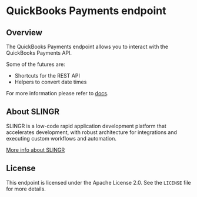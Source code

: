 # QuickBooks Payments endpoint

## Overview

The QuickBooks Payments endpoint allows you to interact with the QuickBooks Payments API.

Some of the futures are:
- Shortcuts for the REST API
- Helpers to convert date times

For more information please refer to [docs](https://slingr-stack.github.io/platform/endpoints_quickbooks_payments.html).

## About SLINGR

SLINGR is a low-code rapid application development platform that accelerates development, with robust architecture for integrations and executing custom workflows and automation.

[More info about SLINGR](https://slingr.io)

## License

This endpoint is licensed under the Apache License 2.0. See the `LICENSE` file for more details.
